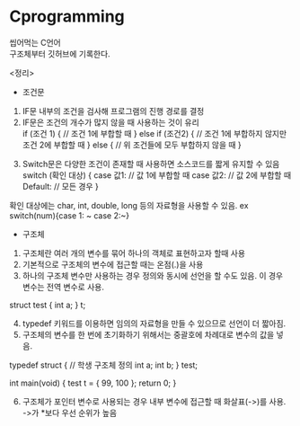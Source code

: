 # Cprogramming
씹어먹는 C언어<br>
구조체부터 깃허브에 기록한다.

<정리>

- 조건문
1. IF문 내부의 조건을 검사해 프로그램의 진행 경로를 결정<br>
2. IF문은 조건의 개수가 많지 않을 때 사용하는 것이 유리<br>
if (조건 1) {
// 조건 1에 부합할 때
}
else if (조건2) {
// 조건 1에 부합하지 않지만 조건 2에 부합할 때
}
else {
// 위 조건들에 모두 부합하지 않을 때
}
<p>

3. Switch문은 다양한 조건이 존재할 때 사용하면 소스코드를 짧게 유지할 수 있음<br>
switch (확인 대상) {
case 값1:
// 값 1에 부합할 때
case 값2:
// 값 2에 부합할 때
Default:
// 모든 경우
}
<p>
확인 대상에는 char, int, double, long 등의 자료형을 사용할 수 있음. ex switch(num){case 1: ~ case 2:~}

<p>

- 구조체
1. 구조체란 여러 개의 변수를 묶어 하나의 객체로 표현하고자 할때 사용 <br>
2. 기본적으로 구조체의 변수에 접근할 때는 온점(.)을 사용<br>
3. 하나의 구조체 변수만 사용하는 경우 정의와 동시에 선언을 할 수도 있음.
 이 경우 변수는 전역 변수로 사용.<br>

struct test {
int a;
} t;
<p>
 
4. typedef 키워드를 이용하면 임의의 자료형을 만들 수 있으므로 선언이 더 짧아짐.<br>
5. 구조체의 변수를 한 번에 초기화하기 위해서는 중괄호에 차례대로 변수의 값을 넣음.<br>

typedef struct { // 학생 구조체 정의
int a;
int b;
} test;

int main(void) {
test t = { 99, 100 };
return 0;
}
<p>

6. 구조체가 포인터 변수로 사용되는 경우 내부 변수에 접근할 때 화살표(->)를 사용.<br>
->가 *보다 우선 순위가 높음